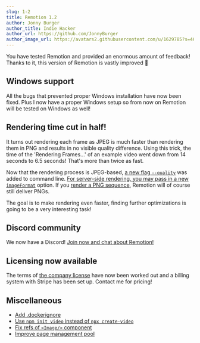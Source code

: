 ```yaml
---
slug: 1-2
title: Remotion 1.2
author: Jonny Burger
author_title: Indie Hacker
author_url: https://github.com/JonnyBurger
author_image_url: https://avatars2.githubusercontent.com/u/1629785?s=460&u=12eb94da6070d00fc924761ce06e3a428d01b7e9&v=4
---
```


You have tested Remotion and provided an enormous amount of feedback! Thanks to it, this version of Remotion is vastly improved 🎉

## Windows support

All the bugs that prevented proper Windows installation have now been fixed. Plus I now have a proper Windows setup so from now on Remotion will be tested on Windows as well!

## Rendering time cut in half!

It turns out rendering each frame as JPEG is much faster than rendering them in PNG and results in no visible quality difference. Using this trick, the time of the 'Rendering Frames...' of an example video went down from 14 seconds to 6.5 seconds! That's more than twice as fast.

Now that the rendering process is JPEG-based, [a new flag `--quality`](/docs/cli#flags) was added to command line. [For server-side rendering, you may pass in a new `imageFormat`](/docs/ssr#render-a-video-programmatically) option.
If you [render a PNG sequence](/docs/cli#flags), Remotion will of course still deliver PNGs.

The goal is to make rendering even faster, finding further optimizations is going to be a very interesting task!

## Discord community

We now have a Discord! [Join now and chat about Remotion!](https://discord.gg/6VzzNDwUwV)

## Licensing now available

The terms of [the company license](https://github.com/JonnyBurger/remotion/blob/main/LICENSE.md#company-license) have now been worked out and a billing system with Stripe has been set up. Contact me for pricing!

## Miscellaneous

- [Add .dockerignore](https://github.com/JonnyBurger/remotion/pull/54)
- [Use `npm init video` instead of `npx create-video`](https://github.com/JonnyBurger/remotion/pull/49)
- [Fix refs of `<Image/>` component](https://github.com/JonnyBurger/remotion/pull/66)
- [Improve page management pool](https://github.com/JonnyBurger/remotion/pull/48)
